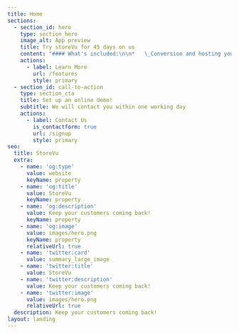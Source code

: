 ```yaml
---
title: Home
sections:
  - section_id: hero
    type: section_hero
    image_alt: App preview
    title: Try storeVu for 45 days on us
    content: "#### What's included:\n\n*   \_Conversion and hosting your current menu online on a dedicated website at no charge.\n\n*   Creation and management of a targeted promotional campaign designed to increase average expenditure and buying frequency, customized for your own busines.\n\n*   A dedicated text-based connection with your best customers through a dedicated local phone number that we provide.\n\n*   Custom in-store signage, as well as links to any existing email, text, web, or social media that you may already be using.\n\n*   A tablet PC free of charge for online order processing and training for you and your staff.\n\n*   Scheduled delivery of targeted custom customer promotions.\n\n*   Tracking of redemptions online and in-store.\n\n*   Managed ongoing services.\n\n*   Integrated Stripe® online payment services or selected alternatives at your option.\n\n*   Secure access to real time reporting including sales and profitability on a promotion-by-promotion and customer-by-customer basis\n\n\n\n\n"
    actions:
      - label: Learn More
        url: /features
        style: primary
  - section_id: call-to-action
    type: section_cta
    title: Set up an online demo!
    subtitle: We will contact you within one working day
    actions:
      - label: Contact Us
        is_contactform: true
        url: /signup
        style: primary
seo:
  title: StoreVu
  extra:
    - name: 'og:type'
      value: website
      keyName: property
    - name: 'og:title'
      value: StoreVu
      keyName: property
    - name: 'og:description'
      value: Keep your customers coming back!
      keyName: property
    - name: 'og:image'
      value: images/hero.png
      keyName: property
      relativeUrl: true
    - name: 'twitter:card'
      value: summary_large_image
    - name: 'twitter:title'
      value: StoreVu
    - name: 'twitter:description'
      value: Keep your customers coming back!
    - name: 'twitter:image'
      value: images/hero.png
      relativeUrl: true
  description: Keep your customers coming back!
layout: landing
---
```

